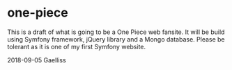 # one-piece
This is a draft of what is going to be a One Piece web fansite. It will be build using Symfony framework, jQuery library and a Mongo database.
Please be tolerant as it is one of my first Symfony website.

2018-09-05
Gaelliss
